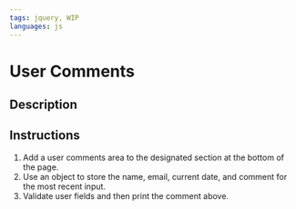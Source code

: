 ```yaml
---
tags: jquery, WIP
languages: js
---
```


# User Comments

## Description

## Instructions

1. Add a user comments area to the designated section at the bottom of the page.
2. Use an object to store the name, email, current date, and comment for the most
recent input.
3. Validate user fields and then print the comment above.
